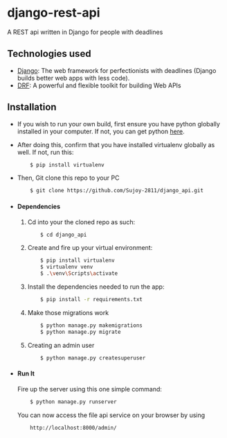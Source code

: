 # django-rest-api

A REST api written in Django for people with deadlines

## Technologies used

- [Django](https://www.djangoproject.com/): The web framework for perfectionists with deadlines (Django builds better web apps with less code).
- [DRF](www.django-rest-framework.org/): A powerful and flexible toolkit for building Web APIs

## Installation

- If you wish to run your own build, first ensure you have python globally installed in your computer. If not, you can get python [here](https://www.python.org").
- After doing this, confirm that you have installed virtualenv globally as well. If not, run this:
  ```bash
      $ pip install virtualenv
  ```
- Then, Git clone this repo to your PC

  ```bash
      $ git clone https://github.com/Sujoy-2811/django_api.git
  ```

- #### Dependencies

  1. Cd into your the cloned repo as such:
     ```bash
         $ cd django_api
     ```
  2. Create and fire up your virtual environment:
     ```bash
         $ pip install virtualenv
         $ virtualenv venv
         $ .\venv\Scripts\activate
     ```
  3. Install the dependencies needed to run the app:
     ```bash
         $ pip install -r requirements.txt
     ```
  4. Make those migrations work
     ```bash
         $ python manage.py makemigrations
         $ python manage.py migrate
     ```
  5. Creating an admin user
     ```bash
         $ python manage.py createsuperuser
     ```

- #### Run It
  Fire up the server using this one simple command:
  ```bash
      $ python manage.py runserver
  ```
  You can now access the file api service on your browser by using
  ```
      http://localhost:8000/admin/
  ```

